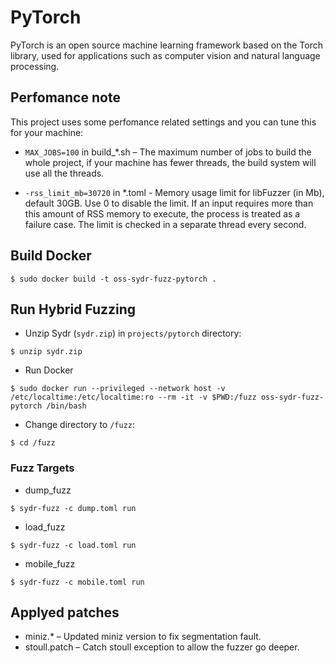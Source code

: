 # PyTorch

PyTorch is an open source machine learning framework based on the Torch library, used for applications such as computer vision and natural language processing.

## Perfomance note

This project uses some perfomance related settings and you can tune this for your machine:

* `MAX_JOBS=100` in build_*.sh – The maximum number of jobs to build the whole project, if your machine has fewer threads, the build system will use all the threads.

* `-rss_limit_mb=30720` in *.toml - Memory usage limit for libFuzzer (in Mb), default 30GB. Use 0 to disable the limit. If an input requires more than this amount of RSS memory to execute, the process is treated as a failure case. The limit is checked in a separate thread every second.

## Build Docker

`$ sudo docker build -t oss-sydr-fuzz-pytorch .`

## Run Hybrid Fuzzing

* Unzip Sydr (`sydr.zip`) in `projects/pytorch` directory:

`$ unzip sydr.zip`

* Run Docker

`$ sudo docker run --privileged --network host -v /etc/localtime:/etc/localtime:ro --rm -it -v $PWD:/fuzz oss-sydr-fuzz-pytorch /bin/bash`

* Change directory to `/fuzz`:

`$ cd /fuzz`

### Fuzz Targets

* dump_fuzz

`$ sydr-fuzz -c dump.toml run`

* load_fuzz

`$ sydr-fuzz -c load.toml run`

* mobile_fuzz

`$ sydr-fuzz -c mobile.toml run`

## Applyed patches

* miniz.* – Updated miniz version to fix segmentation fault.
* stoull.patch – Catch stoull exception to allow the fuzzer go deeper.
